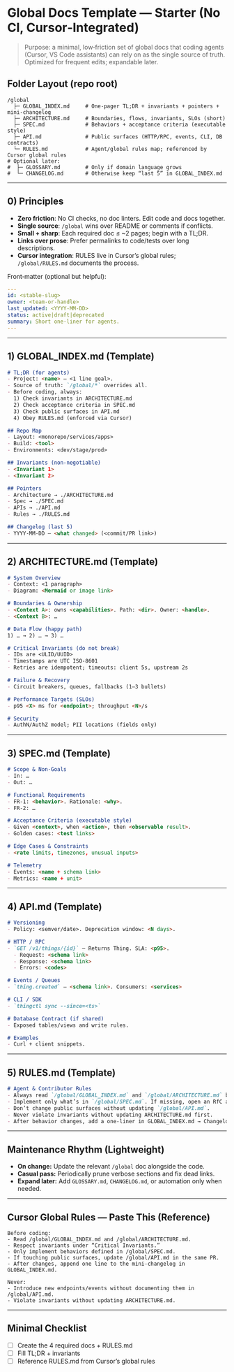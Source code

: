 # Global Docs Template — Starter (No CI, Cursor‑Integrated)

> Purpose: a minimal, low‑friction set of global docs that coding agents (Cursor, VS Code assistants) can rely on as the single source of truth. Optimized for frequent edits; expandable later.

## Folder Layout (repo root)

```
/global
  ├─ GLOBAL_INDEX.md     # One‑pager TL;DR + invariants + pointers + mini‑changelog
  ├─ ARCHITECTURE.md     # Boundaries, flows, invariants, SLOs (short)
  ├─ SPEC.md             # Behaviors + acceptance criteria (executable style)
  ├─ API.md              # Public surfaces (HTTP/RPC, events, CLI, DB contracts)
  └─ RULES.md            # Agent/global rules map; referenced by Cursor global rules
# Optional later:
#  ├─ GLOSSARY.md        # Only if domain language grows
#  └─ CHANGELOG.md       # Otherwise keep “last 5” in GLOBAL_INDEX.md
```

---

## 0) Principles

* **Zero friction**: No CI checks, no doc linters. Edit code and docs together.
* **Single source**: `/global` wins over README or comments if conflicts.
* **Small + sharp**: Each required doc ≤ \~2 pages; begin with a TL;DR.
* **Links over prose**: Prefer permalinks to code/tests over long descriptions.
* **Cursor integration**: RULES live in Cursor’s global rules; `/global/RULES.md` documents the process.

Front‑matter (optional but helpful):

```yaml
---
id: <stable-slug>
owner: <team-or-handle>
last_updated: <YYYY-MM-DD>
status: active|draft|deprecated
summary: Short one‑liner for agents.
---
```

---

## 1) GLOBAL\_INDEX.md (Template)

```markdown
# TL;DR (for agents)
- Project: <name> — <1 line goal>.
- Source of truth: `/global/*` overrides all.
- Before coding, always:
  1) Check invariants in ARCHITECTURE.md
  2) Check acceptance criteria in SPEC.md
  3) Check public surfaces in API.md
  4) Obey RULES.md (enforced via Cursor)

## Repo Map
- Layout: <monorepo/services/apps>
- Build: <tool>
- Environments: <dev/stage/prod>

## Invariants (non‑negotiable)
- <Invariant 1>
- <Invariant 2>

## Pointers
- Architecture → ./ARCHITECTURE.md
- Spec → ./SPEC.md
- APIs → ./API.md
- Rules → ./RULES.md

## Changelog (last 5)
- YYYY‑MM‑DD — <what changed> (<commit/PR link>)
```

---

## 2) ARCHITECTURE.md (Template)

```markdown
# System Overview
- Context: <1 paragraph>
- Diagram: <Mermaid or image link>

# Boundaries & Ownership
- <Context A>: owns <capabilities>. Path: <dir>. Owner: <handle>.
- <Context B>: …

# Data Flow (happy path)
1) … → 2) … → 3) …

# Critical Invariants (do not break)
- IDs are <ULID/UUID>
- Timestamps are UTC ISO‑8601
- Retries are idempotent; timeouts: client 5s, upstream 2s

# Failure & Recovery
- Circuit breakers, queues, fallbacks (1–3 bullets)

# Performance Targets (SLOs)
- p95 <X> ms for <endpoint>; throughput <N>/s

# Security
- AuthN/AuthZ model; PII locations (fields only)
```

---

## 3) SPEC.md (Template)

```markdown
# Scope & Non‑Goals
- In: …
- Out: …

# Functional Requirements
- FR‑1: <behavior>. Rationale: <why>.
- FR‑2: …

# Acceptance Criteria (executable style)
- Given <context>, when <action>, then <observable result>.
- Golden cases: <test links>

# Edge Cases & Constraints
- <rate limits, timezones, unusual inputs>

# Telemetry
- Events: <name + schema link>
- Metrics: <name + unit>
```

---

## 4) API.md (Template)

```markdown
# Versioning
- Policy: <semver/date>. Deprecation window: <N days>.

# HTTP / RPC
- `GET /v1/things/{id}` — Returns Thing. SLA: <p95>.
  - Request: <schema link>
  - Response: <schema link>
  - Errors: <codes>

# Events / Queues
- `thing.created` — <schema link>. Consumers: <services>

# CLI / SDK
- `thingctl sync --since=<ts>`

# Database Contract (if shared)
- Exposed tables/views and write rules.

# Examples
- Curl + client snippets.
```

---

## 5) RULES.md (Template)

```markdown
# Agent & Contributor Rules
- Always read `/global/GLOBAL_INDEX.md` and `/global/ARCHITECTURE.md` before coding.
- Implement only what’s in `/global/SPEC.md`. If missing, open an RfC and update the doc.
- Don’t change public surfaces without updating `/global/API.md`.
- Never violate invariants without updating ARCHITECTURE.md first.
- After behavior changes, add a one‑liner in GLOBAL_INDEX.md → Changelog (last 5).
```

---

## Maintenance Rhythm (Lightweight)

* **On change:** Update the relevant `/global` doc alongside the code.
* **Casual pass:** Periodically prune verbose sections and fix dead links.
* **Expand later:** Add `GLOSSARY.md`, `CHANGELOG.md`, or automation only when needed.

---

## Cursor Global Rules — Paste This (Reference)

```
Before coding:
- Read /global/GLOBAL_INDEX.md and /global/ARCHITECTURE.md.
- Respect invariants under “Critical Invariants.”
- Only implement behaviors defined in /global/SPEC.md.
- If touching public surfaces, update /global/API.md in the same PR.
- After changes, append one line to the mini‑changelog in GLOBAL_INDEX.md.

Never:
- Introduce new endpoints/events without documenting them in /global/API.md.
- Violate invariants without updating ARCHITECTURE.md.
```

---

## Minimal Checklist

* [ ] Create the 4 required docs + RULES.md
* [ ] Fill TL;DR + invariants
* [ ] Reference RULES.md from Cursor’s global rules
